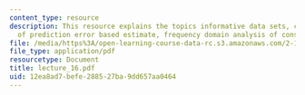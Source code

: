 ```yaml
---
content_type: resource
description: This resource explains the topics informative data sets, consistency
  of prediction error based estimate, frequency domain analysis of consistency.
file: /media/https%3A/open-learning-course-data-rc.s3.amazonaws.com/2-160-identification-estimation-and-learning-spring-2006/12ea8ad7befe288527ba9dd657aa0464_lecture_16.pdf
file_type: application/pdf
resourcetype: Document
title: lecture_16.pdf
uid: 12ea8ad7-befe-2885-27ba-9dd657aa0464
---
```

